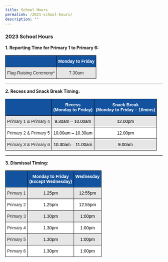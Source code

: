 ```yaml
---
title: School Hours
permalink: /2021-school-hours/
description: ""
---
```

### **2023 School Hours**

**1\. Reporting Time for Primary 1 to Primary 6:**

<style type="text/css">
.tg  {border-collapse:collapse;border-spacing:0;}
.tg td{border-color:black;border-style:solid;border-width:1px;font-family:Arial, sans-serif;font-size:14px;
  overflow:hidden;padding:10px 5px;word-break:normal;}
.tg th{border-color:black;border-style:solid;border-width:1px;font-family:Arial, sans-serif;font-size:14px;
  font-weight:normal;overflow:hidden;padding:10px 5px;word-break:normal;}
.tg .tg-h5mn{background-color:#E6E6E6;color:#222;text-align:left;vertical-align:middle}
.tg .tg-gw6x{background-color:#13529E;color:#222;text-align:left;vertical-align:middle}
.tg .tg-58zc{background-color:#13529E;color:#FFF;font-weight:bold;text-align:center;vertical-align:top}
.tg .tg-gj5f{background-color:#E6E6E6;color:#222;text-align:center;vertical-align:middle}
</style>
<table class="tg">
<thead>
  <tr>
    <th class="tg-gw6x"> </th>
    <th class="tg-58zc"><span style="font-weight:bold">Monday to Friday</span></th>
  </tr>
</thead>
<tbody>
  <tr>
    <td class="tg-h5mn">Flag-Raising Ceremony*</td>
    <td class="tg-gj5f">7.30am</td>
  </tr>
</tbody>
</table>

---

**2\. Recess and Snack Break Timing:**

<style type="text/css">
.tg  {border-collapse:collapse;border-spacing:0;}
.tg td{border-color:black;border-style:solid;border-width:1px;font-family:Arial, sans-serif;font-size:14px;
  overflow:hidden;padding:10px 5px;word-break:normal;}
.tg th{border-color:black;border-style:solid;border-width:1px;font-family:Arial, sans-serif;font-size:14px;
  font-weight:normal;overflow:hidden;padding:10px 5px;word-break:normal;}
.tg .tg-p7hm{background-color:#FFF;color:#FFF;text-align:center;vertical-align:top}
.tg .tg-h5mn{background-color:#E6E6E6;color:#222;text-align:left;vertical-align:middle}
.tg .tg-gsdb{background-color:#E6E6E6;color:#FFF;text-align:center;vertical-align:top}
.tg .tg-gw6x{background-color:#13529E;color:#222;text-align:left;vertical-align:middle}
.tg .tg-58zc{background-color:#13529E;color:#FFF;font-weight:bold;text-align:center;vertical-align:top}
.tg .tg-1ppo{background-color:#FFF;color:#222;text-align:left;vertical-align:middle}
</style>
<table class="tg">
<thead>
  <tr>
    <th class="tg-gw6x"> </th>
    <th class="tg-58zc"><span style="font-weight:bold">Recess</span><br><span style="font-weight:bold">(Monday to Friday)</span></th>
    <th class="tg-58zc"><span style="font-weight:bold">Snack Break </span><br><span style="font-weight:bold">(Monday to Friday – 10mins)</span></th>
  </tr>
</thead>
<tbody>
  <tr>
    <td class="tg-h5mn">Primary 1 &amp; Primary 4</td>
    <td class="tg-gsdb"><span style="color:#000">9.30am – 10.00am</span></td>
    <td class="tg-gsdb"><span style="color:#000">12.00pm</span></td>
  </tr>
  <tr>
    <td class="tg-1ppo">Primary 2 &amp; Primary 5</td>
    <td class="tg-p7hm"><span style="color:#000">10.00am – 10.30am</span></td>
    <td class="tg-p7hm"><span style="color:#000">12.00pm</span></td>
  </tr>
  <tr>
    <td class="tg-h5mn">Primary 3 &amp; Primary 6</td>
    <td class="tg-gsdb"><span style="color:#000">10.30am – 11.00am</span></td>
    <td class="tg-gsdb"><span style="color:#000">9.00am </span></td>
  </tr>
</tbody>
</table>

--- 

**3\. Dismissal Timing:**

<style type="text/css">
.tg  {border-collapse:collapse;border-spacing:0;}
.tg td{border-color:black;border-style:solid;border-width:1px;font-family:Arial, sans-serif;font-size:14px;
  overflow:hidden;padding:10px 5px;word-break:normal;}
.tg th{border-color:black;border-style:solid;border-width:1px;font-family:Arial, sans-serif;font-size:14px;
  font-weight:normal;overflow:hidden;padding:10px 5px;word-break:normal;}
.tg .tg-p7hm{background-color:#FFF;color:#FFF;text-align:center;vertical-align:top}
.tg .tg-h5mn{background-color:#E6E6E6;color:#222;text-align:left;vertical-align:middle}
.tg .tg-gsdb{background-color:#E6E6E6;color:#FFF;text-align:center;vertical-align:top}
.tg .tg-gw6x{background-color:#13529E;color:#222;text-align:left;vertical-align:middle}
.tg .tg-58zc{background-color:#13529E;color:#FFF;font-weight:bold;text-align:center;vertical-align:top}
.tg .tg-1ppo{background-color:#FFF;color:#222;text-align:left;vertical-align:middle}
</style>
<table class="tg">
<thead>
  <tr>
    <th class="tg-gw6x"> </th>
    <th class="tg-58zc"><span style="font-weight:bold">Monday to Friday</span><br><span style="font-weight:bold">(Except Wednesday)</span></th>
    <th class="tg-58zc"><span style="font-weight:bold">Wednesday</span></th>
  </tr>
</thead>
<tbody>
  <tr>
    <td class="tg-h5mn">Primary 1</td>
    <td class="tg-gsdb"><span style="color:#000">1.25pm</span></td>
    <td class="tg-gsdb"><span style="color:#000">12:55pm</span></td>
  </tr>
  <tr>
    <td class="tg-1ppo">Primary 2</td>
    <td class="tg-p7hm"><span style="color:#000">1.25pm</span></td>
    <td class="tg-p7hm"><span style="color:#000">12:55pm</span></td>
  </tr>
  <tr>
    <td class="tg-h5mn">Primary 3</td>
    <td class="tg-gsdb"><span style="color:#000">1.30pm</span></td>
    <td class="tg-gsdb"><span style="color:#000">1:00pm</span></td>
  </tr>
  <tr>
    <td class="tg-1ppo">Primary 4</td>
    <td class="tg-p7hm"><span style="color:#000">1.30pm</span></td>
    <td class="tg-p7hm"><span style="color:#000">1:00pm</span></td>
  </tr>
  <tr>
    <td class="tg-h5mn">Primary 5</td>
    <td class="tg-gsdb"><span style="color:#000">1.30pm</span></td>
    <td class="tg-gsdb"><span style="color:#000">1:00pm</span></td>
  </tr>
  <tr>
    <td class="tg-1ppo">Primary 6</td>
    <td class="tg-p7hm"><span style="color:#000">1.30pm</span></td>
    <td class="tg-p7hm"><span style="color:#000">1:00pm</span></td>
  </tr>
</tbody>
</table>
